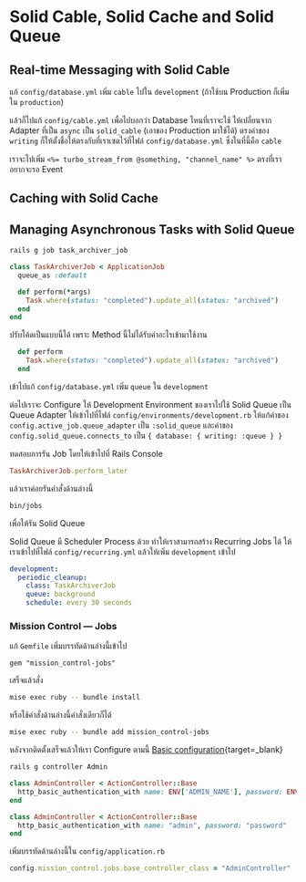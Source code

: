 # Solid Cable, Solid Cache and Solid Queue


## Real-time Messaging with Solid Cable

แก้ `config/database.yml` เพิ่ม `cable` ไปใน `development` (ถ้าใช้บน Production ก็เพิ่มใน `production`)

แล้วก็ไปแก้ `config/cable.yml` เพื่อไปบอกว่า Database ไหนที่เราจะใช้ ให้เปลี่ยนจาก Adapter ที่เป็น `async` เป็น `solid_cable` (เอาของ Production มาใช้ได้) ตรงค่าของ `writing` ก็ให้ตั้งชื่อให้ตรงกับที่เราเซตไว้ที่ไฟล์ `config/database.yml` ซึ่งในที่นี้คือ `cable`

เราจะไปเพิ่ม `<%= turbo_stream_from @something, "channel_name" %>` ตรงที่เราอยากจะรอ Event

## Caching with Solid Cache


## Managing Asynchronous Tasks with Solid Queue

```bash
rails g job task_archiver_job
```

```ruby
class TaskArchiverJob < ApplicationJob
  queue_as :default

  def perform(*args)
    Task.where(status: "completed").update_all(status: "archived")
  end
end
```

ปรับโค้ดเป็นแบบนี้ได้ เพราะ Method นี้ไม่ได้รับค่าอะไรเข้ามาใช้งาน

```ruby
  def perform
    Task.where(status: "completed").update_all(status: "archived")
  end
```

เข้าไปแก้ `config/database.yml` เพิ่ม `queue` ใน `development`

ต่อไปเราจะ Configure ให้ Development Environment ของเราไปใช้ Solid Queue เป็น Queue Adapter ให้เข้าไปที่ไฟล์ `config/environments/development.rb` ให้แก้ค่าของ `config.active_job.queue_adapter` เป็น `:solid_queue` และค่าของ `config.solid_queue.connects_to` เป็น `{ database: { writing: :queue } }`

ทดสอบการรัน Job โดยให้เข้าไปที่ Rails Console

```ruby
TaskArchiverJob.perform_later
```

แล้วเราค่อยรันคำสั่งด้านล่างนี้

```bash
bin/jobs
```

เพื่อให้รัน Solid Queue

Solid Queue มี Scheduler Process ด้วย ทำให้เราสามารถสร้าง Recurring Jobs ได้ ให้เราเข้าไปที่ไฟล์ `config/recurring.yml` แล้วให้เพิ่ม `development` เข้าไป

```yml
development:
  periodic_cleanup:
    class: TaskArchiverJob
    queue: background
    schedule: every 30 seconds
```

### Mission Control — Jobs

แก้ `Gemfile` เพิ่มบรรทัดด้านล่างนี้เข้าไป

```
gem "mission_control-jobs"
```

เสร็จแล้วสั่ง

```bash
mise exec ruby -- bundle install
```

หรือใช้คำสั่งด้านล่างนี้คำสั่งเดียวก็ได้

```bash
mise exec ruby -- bundle add mission_control-jobs
```

หลังจากติดตั้งเสร็จแล้วให้เรา Configure ตามนี้ [Basic configuration](https://github.com/rails/mission_control-jobs?tab=readme-ov-file#basic-configuration){target=_blank}


```bash
rails g controller Admin
```

```ruby
class AdminController < ActionController::Base
  http_basic_authentication_with name: ENV['ADMIN_NAME'], password: ENV['ADMIN_PASSWORD']
end
```

```ruby
class AdminController < ActionController::Base
  http_basic_authentication_with name: "admin", password: "password"
end
```

เพิ่มบรรทัดด้านล่างนี้ใน `config/application.rb`

```ruby
config.mission_control.jobs.base_controller_class = "AdminController"
```
